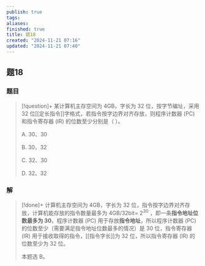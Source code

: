 ```yaml
---
publish: true
tags: 
aliases: 
finished: true
title: 题18
created: "2024-11-21 07:16"
updated: "2024-11-21 07:40"
---
```

## 题18
### 题目
> [!question]+
> 某计算机主存空间为 4GB，字长为 32 位，按字节编址，采用 32 位[[定长指令]]字格式，若指令按字边界对齐存放，则程序计数器 (PC) 和指令寄存器 (IR) 的位数至少分别是（ ）。
> 
> A. 30、30
> 
> B. 30、32
> 
> C. 32、30
> 
> D. 32、32
### 解
> [!done]+
> 计算机主存空间为 4GB，字长为 32 位，指令按字边界对齐存放，计算机能存放的指令数量最多为 4GB/32bit= $2^{30}$ ，即一条**指令地址位数最多为 30**，程序计数器 (PC) 用于存放**指令地址**，所以程序计数器 (PC) 的位数至少（需要满足指令地址位数最多的情况）是 30 位，指令寄存器 (IR) 用于接收取得的指令，[[指令字长]]为 32 位，所以指令寄存器 (IR) 的位数至少为 32 位。
> 
> 本题选 B。